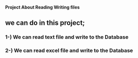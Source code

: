 **Project About Reading Writing files**

## we can do  in this project;

### 1-) We can read text file and write to the Database
### 2-) We can read excel file and write to the Database
